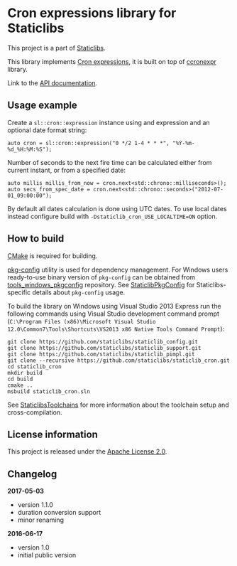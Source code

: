 Cron expressions library for Staticlibs
=======================================

This project is a part of [Staticlibs](http://staticlibs.net/).

This library implements [Cron expressions](https://en.wikipedia.org/wiki/Cron), 
it is built on top of [ccronexpr](https://github.com/staticlibs/ccronexpr) library.

Link to the [API documentation](http://staticlibs.github.io/staticlib_cron/docs/html/classstaticlib_1_1cron_1_1CronExpression.html).

Usage example
-------------

Create a `sl::cron::expression` instance using and expression and an optional date format string:

    auto cron = sl::cron::expression("0 */2 1-4 * * *", "%Y-%m-%d_%H:%M:%S");

Number of seconds to the next fire time can be calculated either from current instant, or from a specified date:

    auto millis millis_from_now = cron.next<std::chrono::milliseconds>();
    auto secs_from_spec_date = cron.next<std::chrono::seconds>("2012-07-01_09:00:00");

By default all dates calculation is done using UTC dates.
To use local dates instead configure build with `-Dstaticlib_cron_USE_LOCALTIME=ON` option.

How to build
------------

[CMake](http://cmake.org/) is required for building.

[pkg-config](http://www.freedesktop.org/wiki/Software/pkg-config/) utility is used for dependency management.
For Windows users ready-to-use binary version of `pkg-config` can be obtained from [tools_windows_pkgconfig](https://github.com/staticlibs/tools_windows_pkgconfig) repository.
See [StaticlibPkgConfig](https://github.com/staticlibs/wiki/wiki/StaticlibPkgConfig) for Staticlibs-specific details about `pkg-config` usage.

To build the library on Windows using Visual Studio 2013 Express run the following commands using
Visual Studio development command prompt 
(`C:\Program Files (x86)\Microsoft Visual Studio 12.0\Common7\Tools\Shortcuts\VS2013 x86 Native Tools Command Prompt`):

    git clone https://github.com/staticlibs/staticlib_config.git
    git clone https://github.com/staticlibs/staticlib_support.git
    git clone https://github.com/staticlibs/staticlib_pimpl.git
    git clone --recursive https://github.com/staticlibs/staticlib_cron.git
    cd staticlib_cron
    mkdir build
    cd build
    cmake ..
    msbuild staticlib_cron.sln

See [StaticlibsToolchains](https://github.com/staticlibs/wiki/wiki/StaticlibsToolchains) for 
more information about the toolchain setup and cross-compilation.

License information
-------------------

This project is released under the [Apache License 2.0](http://www.apache.org/licenses/LICENSE-2.0).

Changelog
---------

**2017-05-03**

 * version 1.1.0
 * duration conversion support
 * minor renaming

**2016-06-17**

 * version 1.0
 * initial public version
